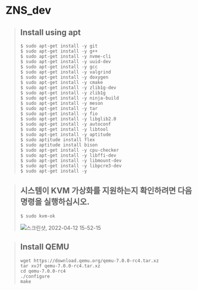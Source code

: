 # ZNS_dev

> ## Install using apt
> ```
> $ sudo apt-get install -y git
> $ sudo apt-get install -y g++
> $ sudo apt-get install -y nvme-cli
> $ sudo apt-get install -y uuid-dev
> $ sudo apt-get install -y gcc
> $ sudo apt-get install -y valgrind
> $ sudo apt-get install -y doxygen
> $ sudo apt-get install -y cmake
> $ sudo apt-get install -y zlib1g-dev
> $ sudo apt-get install -y zlib1g
> $ sudo apt-get install -y ninja-build
> $ sudo apt-get install -y meson
> $ sudo apt-get install -y tar
> $ sudo apt-get install -y fio
> $ sudo apt-get install -y libglib2.0
> $ sudo apt-get install -y autoconf
> $ sudo apt-get install -y libtool
> $ sudo apt-get install -y aptitude
> $ sudo aptitude install flex
> $ sudo aptitude install bison
> $ sudo apt-get install -y cpu-checker
> $ sudo apt-get install -y libffi-dev
> $ sudo apt-get install -y libmount-dev
> $ sudo apt-get install -y libpcre3-dev
> $ sudo apt-get install -y 
> ```

> ## 시스템이 KVM 가상화를 지원하는지 확인하려면 다음 명령을 실행하십시오.
> ```
> $ sudo kvm-ok
> ```
> ![스크린샷, 2022-04-12 15-52-15](https://user-images.githubusercontent.com/45022422/162898916-5ef22325-386d-465e-8616-18ef1c0a957a.png)


> ## Install QEMU
> ```
> wget https://download.qemu.org/qemu-7.0.0-rc4.tar.xz
> tar xvJf qemu-7.0.0-rc4.tar.xz
> cd qemu-7.0.0-rc4
> ./configure
> make
> ```

